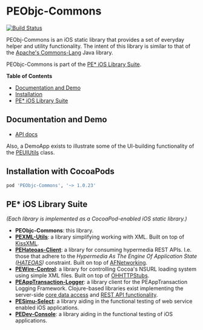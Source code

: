 # PEObjc-Commons

[![Build Status](https://travis-ci.org/evanspa/PEObjc-Commons.svg)](https://travis-ci.org/evanspa/PEObjc-Commons)

PEObj-Commons is an iOS static library that provides a set of everyday helper and utility
functionality.  The intent of this library is similar to that of the
[Apache's Commons-Lang](http://commons.apache.org/proper/commons-lang/) Java
library.

PEObjc-Commons is part of the
[PE* iOS Library Suite](#pe-ios-library-suite).

<!-- START doctoc generated TOC please keep comment here to allow auto update -->
<!-- DON'T EDIT THIS SECTION, INSTEAD RE-RUN doctoc TO UPDATE -->
**Table of Contents**
- [Documentation and Demo](#documentation-and-demo)
- [Installation](#installation-with-cocoapods)
- [PE* iOS Library Suite](#pe-ios-library-suite)

<!-- END doctoc generated TOC please keep comment here to allow auto update -->

## Documentation and Demo

* [API docs](http://cocoadocs.org/docsets/PEObjc-Commons)

Also, a DemoApp exists to illustrate some of the UI-building functionality of the [PEUIUtils](https://github.com/evanspa/PEObjc-Commons/blob/master/PEObjc-Commons/PEUIUtils.h) class.

## Installation with CocoaPods

```ruby
pod 'PEObjc-Commons', '~> 1.0.23'
```

## PE* iOS Library Suite
*(Each library is implemented as a CocoaPod-enabled iOS static library.)*
+ **PEObjc-Commons**: this library.
+ **[PEXML-Utils](https://github.com/evanspa/PEXML-Utils)**: a library
  simplifying working with XML.  Built on top of [KissXML](https://github.com/robbiehanson/KissXML).
+ **[PEHateoas-Client](https://github.com/evanspa/PEHateoas-Client)**: a library
  for consuming hypermedia REST APIs.  I.e. those that adhere to the *Hypermedia
  As The Engine Of Application State ([HATEOAS](http://en.wikipedia.org/wiki/HATEOAS))* constraint.  Built on top of [AFNetworking](https://github.com/AFNetworking/AFNetworking).
+ **[PEWire-Control](https://github.com/evanspa/PEWire-Control)**: a library for
  controlling Cocoa's NSURL loading system using simple XML files.  Built on top of [OHHTTPStubs](https://github.com/AliSoftware/OHHTTPStubs).
+ **[PEAppTransaction-Logger](https://github.com/evanspa/PEAppTransaction-Logger)**: a
  library client for the PEAppTransaction Logging Framework.  Clojure-based libraries exist implementing the server-side [core data access](https://github.com/evanspa/pe-apptxn-core) and [REST API functionality](https://github.com/evanspa/pe-apptxn-restsupport).
+ **[PESimu-Select](https://github.com/evanspa/PESimu-Select)**: a library
  aiding in the functional testing of web service enabled iOS applications.
+ **[PEDev-Console](https://github.com/evanspa/PEDev-Console)**: a library
  aiding in the functional testing of iOS applications.
